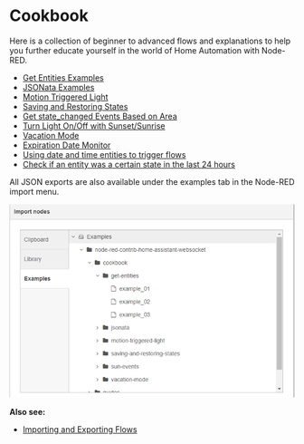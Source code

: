 # Cookbook

Here is a collection of beginner to advanced flows and explanations to help you
further educate yourself in the world of Home Automation with Node-RED.

- [Get Entities Examples](./get-entities.md)
- [JSONata Examples](./jsonata.md)
- [Motion Triggered Light](./motion-triggered-light.md)
- [Saving and Restoring States](./saving-and-restoring-states.md)
- [Get state_changed Events Based on Area](./get-state_changed-Events-based-on-area.md)
- [Turn Light On/Off with Sunset/Sunrise](./sun-events.md)
- [Vacation Mode](./vacation-mode.md)
- [Expiration Date Monitor](./expiration-date-monitor.md)
- [Using date and time entities to trigger flows](./using-date-and-time-entities-to-trigger-flows.md)
- [Check if an entity was a certain state in the last 24 hours](./check-if-an-entity-was-turned-on-in-the-last-24-hours.md)

All JSON exports are also available under the examples tab in the Node-RED
import menu.

![screenshot](./images/index_import_screenshot.png)

**Also see:**

- [Importing and Exporting Flows](https://nodered.org/docs/user-guide/editor/workspace/import-export)
